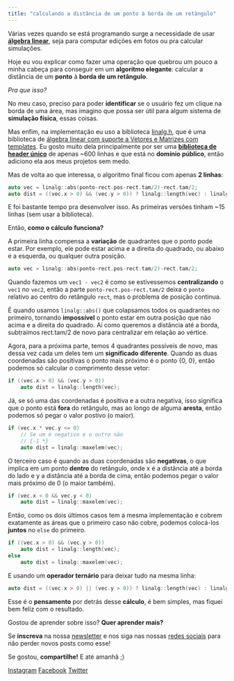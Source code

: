 ```yaml
---
title: "calculando a distância de um ponto à borda de um retângulo"
---
```

Várias vezes quando se está programando surge a necessidade de usar [**álgebra
linear**](algebra-linear-em-cpp), seja para
computar edições em fotos ou pra calcular simulações.

Hoje eu vou explicar como fazer uma operação que quebrou um pouco a minha
cabeça para conseguir em um **algoritmo elegante**: calcular a distância de um
**ponto** à **borda de um retângulo**.

*Pra que isso?*

No meu caso, preciso para poder **identificar** se o usuário fez um clique na
borda de uma área, mas imagino que possa ser útil para algum sistema de
**simulação física**, essas coisas.

Mas enfim, na implementação eu uso a biblioteca
[linalg.h](https://github.com/sgorsten/linalg), que é uma biblioteca de
[álgebra linear com suporte a Vetores e Matrizes com
templates](https://moskoscode.com/2020/07/23/algebra-linear-em-cpp/). Eu gosto
muito dela principalmente por ser uma **[biblioteca de header
único](https://moskoscode.com/2020/07/22/bibliotecas-de-header-unico/)** de
apenas ~600 linhas e que está no **domínio** **público**, então adiciono ela
aos meus projetos sem medo.

Mas de volta ao que interessa, o algoritmo final ficou com apenas **2 linhas**:

```cpp
auto vec = linalg::abs(ponto-rect.pos-rect.tam/2)-rect.tam/2;
auto dist = ((vec.x > 0) && (vec.y > 0)) ? linalg::length(vec) : linalg::maxelem(vec);
```

E foi bastante tempo pra desenvolver isso. As primeiras versões tinham ~15
linhas (sem usar a biblioteca).

Então, **como o cálculo funciona?**

A primeira linha compensa a **variação** de quadrantes que o ponto pode estar.
Por exemplo, ele pode estar acima e a direita do quadrado, ou abaixo e a
esquerda, ou qualquer outra posição.

```cpp
auto vec = linalg::abs(ponto-rect.pos-rect.tam/2)-rect.tam/2;
```

Quando fazemos um `vec1 - vec2` é como se estivessemos **centralizando** o
`vec1` no `vec2`, então a parte `ponto-rect.pos-rect.tam/2` deixa o `ponto`
relativo ao centro do retângulo `rect`, mas o problema de posição continua.

É quando usamos `linalg::abs()` que colapsamos todos os quadrantes no primeiro,
tornando **impossível** o ponto estar em outra posição que não acima e a
direita do quadrado. Aí como queremos a distância até a borda, subtraimos
rect.tam/2 de novo para centralizar em relação ao vértice.

Agora, para a próxima parte, temos 4 quadrantes possíveis de novo, mas dessa
vez cada um deles tem um **significado** **diferente**. Quando as duas
coordenadas são positivas o ponto mais próximo é o ponto {0, 0}, então podemos
só calcular o comprimento desse vetor:

```cpp
if ((vec.x > 0) && (vec.y > 0))
    auto dist = linalg::length(vec);
```

Já, se só uma das coordenadas é positiva e a outra negativa, isso significa que
o ponto está **fora** do retângulo, mas ao longo de alguma **aresta**, então
podemos só pegar o valor postivo (o maior).

```cpp
if (vec.x * vec.y <= 0)
    // Se um é negativo e o outro não
    // {-1 *}
    auto dist = linalg::maxelem(vec);
```

O terceiro caso é quando as duas coordenadas são **negativas**, o que implica
em um ponto **dentro** do retângulo, onde x é a distância até a borda do lado e
y a distância até a borda de cima, então podemos pegar o valor mais próximo de
0 (o maior também).

```cpp
if (vec.x < 0 && vec.y < 0)
    auto dist = linalg::maxelem(vec);
```

Então, como os dois últimos casos tem a mesma implementação e cobrem exatamente
as áreas que o primeiro caso não cobre, podemos colocá-los **juntos** no `else`
do primeiro.

```cpp
if ((vec.x > 0) && (vec.y > 0))
    auto dist = linalg::length(vec);
else
    auto dist = linalg::maxelem(vec);
```

E usando um **operador ternário** para deixar tudo na mesma linha:

```cpp
auto dist = ((vec.x > 0) || (vec.y > 0)) ? linalg::length(vec) : linalg::maxelem(vec);
```

Esse é o **pensamento** por detrás desse **cálculo**, é bem simples, mas fiquei
bem feliz com o resultado.

Gostou de aprender sobre isso? **Quer aprender mais?**

Se **inscreva** na nossa [newsletter](https://moskoscode.com/newsletter) e nos
siga nas nossas [redes sociais](https://linktr.ee/moskoscode) para não perder
novos posts como esse!

Se gostou, **compartilhe!** E até amanhã ;)

[Instagram](https://www.instagram.com/moskoscode)
[Facebook](https://www.facebook.com/moskoscode)
[Twitter](https://www.twitter.com/moskoscode)

